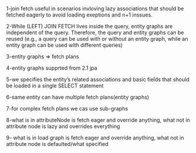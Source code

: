 1-join fetch useful in scenarios invloving lazy associations that should be fetched eagerly to avoid loading exeptions and n+1 inssues.

2-While (LEFT) JOIN FETCH lives
inside the query, entity graphs are independent of the query. Therefore, the query
and entity graphs can be reused (e.g., a query can be used with or without an
entity graph, while an entity graph can be used with different queries)

3-entity graphs  => fetch plans

4-entity graphs supprted from 2.1 jpa

5-we specifies the entity’s related associations and basic fields
that should be loaded in a single SELECT statement

6-same entity can have multiple fetch plans(entity graphs)

7-for complex fetch plans we cas use sub-graphs

8-what is in attributeNode is fetch eager and override anything, what not in attribute node is lazy and overrides everything

9- what is in load graph is fetch eager and override anything, what not in attribute node is defaulted/what specified

